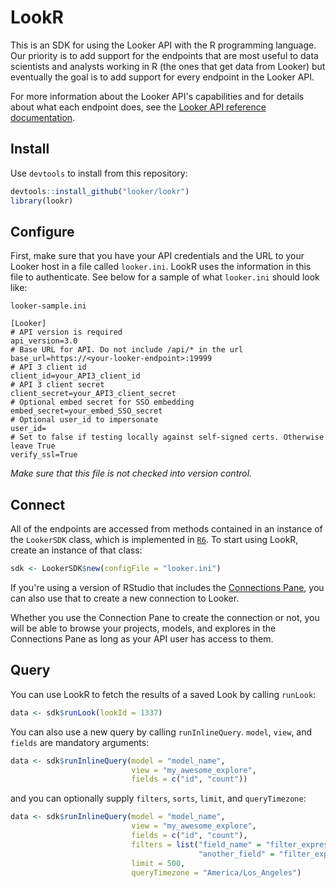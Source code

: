 <!-- README.md is generated from README.Rmd. Please edit that file -->
LookR
=====

This is an SDK for using the Looker API with the R programming language. Our priority is to add support for the endpoints that are most useful to data scientists and analysts working in R (the ones that get data from Looker) but eventually the goal is to add support for every endpoint in the Looker API.

For more information about the Looker API's capabilities and for details about what each endpoint does, see the [Looker API reference documentation](https://docs.looker.com/reference/api-and-integration/api-reference).

Install
-------

Use `devtools` to install from this repository:

``` r
devtools::install_github("looker/lookr")
library(lookr)
```

Configure
---------

First, make sure that you have your API credentials and the URL to your Looker host in a file called `looker.ini`. LookR uses the information in this file to authenticate. See below for a sample of what `looker.ini` should look like:

`looker-sample.ini`

    [Looker]
    # API version is required
    api_version=3.0
    # Base URL for API. Do not include /api/* in the url
    base_url=https://<your-looker-endpoint>:19999
    # API 3 client id
    client_id=your_API3_client_id
    # API 3 client secret
    client_secret=your_API3_client_secret
    # Optional embed secret for SSO embedding
    embed_secret=your_embed_SSO_secret
    # Optional user_id to impersonate
    user_id=
    # Set to false if testing locally against self-signed certs. Otherwise leave True
    verify_ssl=True

*Make sure that this file is not checked into version control.*

Connect
-------

All of the endpoints are accessed from methods contained in an instance of the `LookerSDK` class, which is implemented in [`R6`](https://cran.r-project.org/web/packages/R6/index.html). To start using LookR, create an instance of that class:

``` r
sdk <- LookerSDK$new(configFile = "looker.ini")
```

If you're using a version of RStudio that includes the [Connections Pane](https://support.rstudio.com/hc/en-us/articles/115010915687-Using-RStudio-Connections), you can also use that to create a new connection to Looker.

Whether you use the Connection Pane to create the connection or not, you will be able to browse your projects, models, and explores in the Connections Pane as long as your API user has access to them.

Query
-----

You can use LookR to fetch the results of a saved Look by calling `runLook`:

``` r
data <- sdk$runLook(lookId = 1337)
```

You can also use a new query by calling `runInlineQuery`. `model`, `view`, and `fields` are mandatory arguments:

``` r
data <- sdk$runInlineQuery(model = "model_name",
                           view = "my_awesome_explore",
                           fields = c("id", "count"))
```

and you can optionally supply `filters`, `sorts`, `limit`, and `queryTimezone`:

``` r
data <- sdk$runInlineQuery(model = "model_name",
                           view = "my_awesome_explore",
                           fields = c("id", "count"),
                           filters = list("field_name" = "filter_expression",
                                          "another_field" = "filter_expression"),
                           limit = 500,
                           queryTimezone = "America/Los_Angeles")
```
